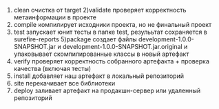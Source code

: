 1) clean очистка от target
2)validate проверяет корректность метаинформации в проекте
3) compile компилирует исходники проекта, но не финальный проект
4) test запускает юнит тесты в папке test, резулььтат сохраняется в surefire-reports
5)package создает файлы development-1.0.0-SNAPSHOT.jar и development-1.0.0-SNAPSHOT.jar.original
и упаковывает скомпилированные классы в новый артефакт
6) verify проверяет корректность собранного артефакта + проверка качества (включая тесты)
7) install добавляет наш артефакт в локальный репозиторий
8) site перекачивает все библиотеки
9) deploy заливает артефакт на продакшн-сервер или удаленный репозиторий